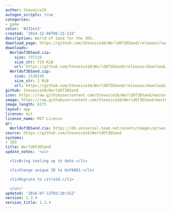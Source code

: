 ```yaml
---
author: Steveice10
autogen_scripts: true
categories:
- game
color: '#231e13'
created: '2014-12-04T06:15:13Z'
description: World of Sand for the 3DS.
download_page: https://github.com/Steveice10/WorldOf3DSand/releases/tag/1.3.4
downloads:
  Worldof3DSand.cia:
    size: 737216
    size_str: 719 KiB
    url: https://github.com/Steveice10/WorldOf3DSand/releases/download/1.3.4/Worldof3DSand.cia
  Worldof3DSand.zip:
    size: 2139145
    size_str: 2 MiB
    url: https://github.com/Steveice10/WorldOf3DSand/releases/download/1.3.4/Worldof3DSand.zip
github: Steveice10/WorldOf3DSand
icon: https://raw.githubusercontent.com/Steveice10/WorldOf3DSand/master/meta/icon_3ds.png
image: https://raw.githubusercontent.com/Steveice10/WorldOf3DSand/master/meta/banner_3ds.png
image_length: 8175
layout: app
license: mit
license_name: MIT License
qr:
  Worldof3DSand.cia: https://db.universal-team.net/assets/images/qr/worldof3dsand.cia.png
source: https://github.com/Steveice10/WorldOf3DSand
systems:
- 3DS
title: WorldOf3DSand
update_notes: '<ul>

  <li>Bring tooling up to date.</li>

  <li>Change unique ID to 0xF8002.</li>

  <li>Migrate to citro3d.</li>

  </ul>'
updated: '2016-07-12T03:28:55Z'
version: 1.3.4
version_title: 1.3.4
---
```

